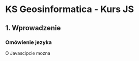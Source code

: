 # KS Geosinformatica - Kurs JS

## 1.  Wprowadzenie

### Omówienie jezyka

O Javascipcie mozna 
<!--stackedit_data:
eyJoaXN0b3J5IjpbMjAxNDcxMzc2NCwxNDUyMDkwODNdfQ==
-->